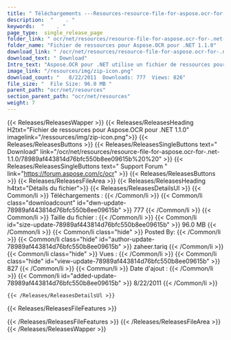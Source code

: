 ```yaml
---
title: " Téléchargements ---Resources-resource-file-for-aspose.ocr-for-.net-1.1.0 . "
description:  "    . " 
keywords:  "    . " 
page_type:  single_release_page
folder_link: " ocr/net/resources/resource-file-for-aspose.ocr-for-.net-1.1.0/"
folder_name: "Fichier de ressources pour Aspose.OCR pour .NET 1.1.0"
download_link: " /ocr/net/resources/resource-file-for-aspose.ocr-for-.net-1.1.0/78989af443814d76bfc550b8ee09615b"
download_text: " Download"
Intro_text: "Aspose.OCR pour .NET utilise un fichier de ressources pour effectuer des opérations sur l'image..."
image_link: "/resources/img/zip-icon.png"
download_count: "   8/22/2011  Downloads: 777  Views: 826"
file_size: "  File Size: 96.0 MB "
parent_path: "ocr/net/resources"
section_parent_path: "ocr/net/resources"
weight: 7
---
```


{{< Releases/ReleasesWapper >}}
  {{< Releases/ReleasesHeading H2txt="Fichier de ressources pour Aspose.OCR pour .NET 1.1.0" imagelink="/ressources/img/zip-icon.png">}}
  {{< Releases/ReleasesButtons >}}
    {{< Releases/ReleasesSingleButtons text=" Download" link="/ocr/net/resources/resource-file-for-aspose.ocr-for-.net-1.1.0/78989af443814d76bfc550b8ee09615b%20%20" >}}
    {{< Releases/ReleasesSingleButtons text=" Support Forum " link="https://forum.aspose.com/c/ocr" >}}
  {{< Releases/ReleasesButtons >}}
  {{< Releases/ReleasesFileArea >}}
    {{< Releases/ReleasesHeading h4txt="Détails du fichier">}}
    {{< Releases/ReleasesDetailsUl >}}
            {{< Common/li >}} Téléchargements : {{< /Common/li >}}
      {{< Common/li class="downloadcount" id="dwn-update-78989af443814d76bfc550b8ee09615b" >}} 777 {{< /Common/li >}}
      {{< Common/li >}} Taille du fichier : {{< /Common/li >}}
      {{< Common/li id="size-update-78989af443814d76bfc550b8ee09615b" >}} 96.0 MB {{< /Common/li >}} 
      {{< Common/li  class="hide" >}} Posted By: {{< /Common/li >}} 
      {{< Common/li class="hide" id="author-update-78989af443814d76bfc550b8ee09615b" >}} zaheer.tariq {{< /Common/li >}}
      {{< Common/li class="hide" >}} Vues : {{< /Common/li >}}
      {{< Common/li class="hide" id="view-update-78989af443814d76bfc550b8ee09615b" >}} 827 {{< /Common/li >}}
      {{< Commun/li >}} Date d'ajout : {{< /Common/li >}}
      {{< Common/li id="added-update-78989af443814d76bfc550b8ee09615b" >}} 8/22/2011 {{< /Common/li >}} 

    {{< /Releases/ReleasesDetailsUl >}}

  {{< Releases/ReleasesFileFeatures >}}
      
  {{< /Releases/ReleasesFileFeatures >}}
 {{< /Releases/ReleasesFileArea >}}
{{< /Releases/ReleasesWapper >}}



